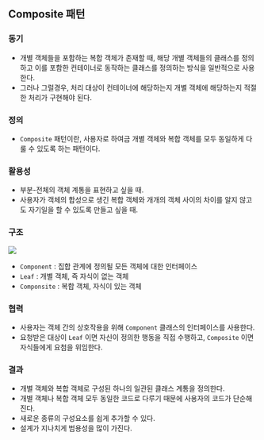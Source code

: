 ## Composite 패턴

### 동기

- 개별 객체들을 포함하는 복합 객체가 존재할 때, 해당 개별 객체들의 클래스를 정의하고 이를 포함한 컨테이너로 동작하는 클래스를 정의하는 방식을 일반적으로 사용한다.
- 그러나 그럴경우, 처리 대상이 컨테이너에 해당하는지 개별 객체에 해당하는지 적절한 처리가 구현해야 된다.

### 정의

- `Composite` 패턴이란, 사용자로 하여금 개별 객체와 복합 객체를 모두 동일하게 다룰 수 있도록 하는 패턴이다.

### 활용성

- 부분-전체의 객체 계통을 표현하고 싶을 때.
- 사용자가 객체의 합성으로 생긴 복합 객체와 개개의 객체 사이의 차이를 알지 않고도 자기일을 할 수 있도록 만들고 싶을 때.

### 구조

![](https://scvgoe.github.io/img/composite.jpg)

- `Component` : 집합 관계에 정의될 모든 객체에 대한 인터페이스
- `Leaf` : 개별 객체, 즉 자식이 없는 객체
- `Componsite` : 복합 객체, 자식이 있는 객체

### 협력

- 사용자는 객체 간의 상호작용을 위해 `Component` 클래스의 인터페이스를 사용한다.
- 요청받은 대상이 `Leaf` 이면 자신이 정의한 행동을 직접 수행하고, `Composite` 이면 자식들에게 요첨을 위임한다.

### 결과

- 개별 객체와 복합 객체로 구성된 하나의 일관된 클래스 계통을 정의한다.
- 개별 객체나 복합 객체 모두 동일한 코드로 다루기 때문에 사용자의 코드가 단순해진다.
- 새로운 종류의 구성요소를 쉽게 추가할 수 있다.
- 설계가 지나치게 범용성을 많이 가진다.

